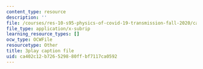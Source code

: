 ```yaml
---
content_type: resource
description: ''
file: /courses/res-10-s95-physics-of-covid-19-transmission-fall-2020/ca402c12b726529880ffbf7117ca0592_o75BCkQL5Co.vtt
file_type: application/x-subrip
learning_resource_types: []
ocw_type: OCWFile
resourcetype: Other
title: 3play caption file
uid: ca402c12-b726-5298-80ff-bf7117ca0592
---
```

